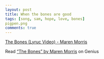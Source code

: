 ```yaml
---
layout: post
title: When the bones are good
tags: [song, sam, hope, love, bones]
pigpen.png
comments: true
---
```

[The Bones (Lyruc Video) - Maren Morris](https://youtu.be/2WT18Uh0rWU/)   

<div id='rg_embed_link_4330744' class='rg_embed_link' data-song-id='4330744'>Read <a href='https://genius.com/Maren-morris-the-bones-lyrics'>“The Bones” by Maren Morris</a> on Genius</div> <script crossorigin src='//genius.com/songs/4330744/embed.js'></script>